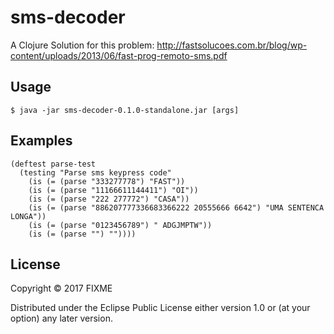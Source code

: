 # sms-decoder

A Clojure Solution for this problem:
http://fastsolucoes.com.br/blog/wp-content/uploads/2013/06/fast-prog-remoto-sms.pdf



## Usage

    $ java -jar sms-decoder-0.1.0-standalone.jar [args]

## Examples

```
(deftest parse-test
  (testing "Parse sms keypress code"
    (is (= (parse "333277778") "FAST"))
    (is (= (parse "11166611144411") "OI"))
    (is (= (parse "222 277772") "CASA"))
    (is (= (parse "886207777336683366222 20555666 6642") "UMA SENTENCA LONGA"))
    (is (= (parse "0123456789") " ADGJMPTW"))
    (is (= (parse "") ""))))

```
## License

Copyright © 2017 FIXME

Distributed under the Eclipse Public License either version 1.0 or (at
your option) any later version.

